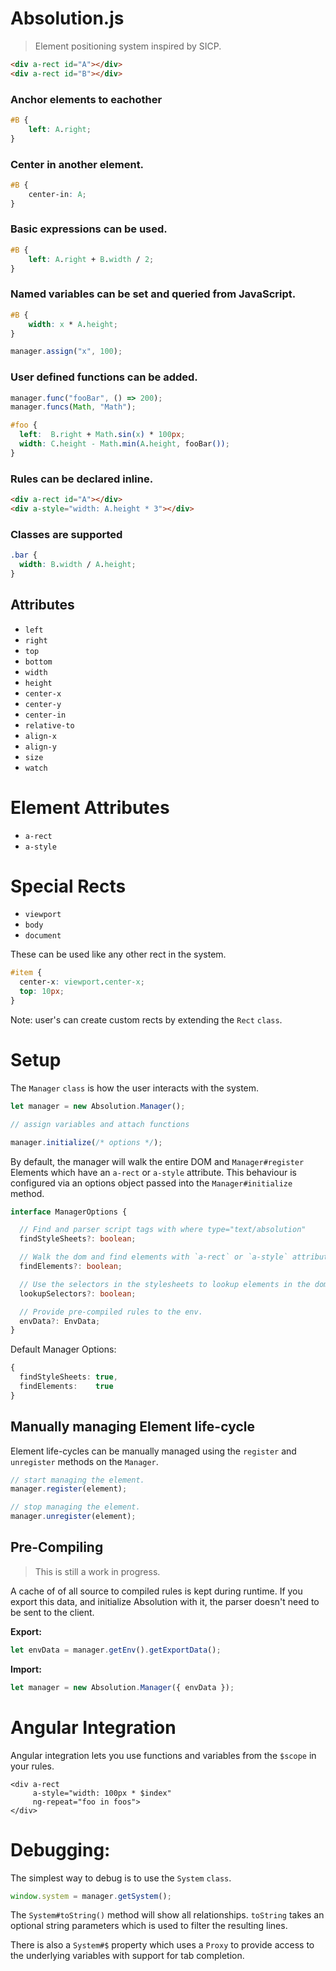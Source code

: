 # Absolution.js

> Element positioning system inspired by SICP.


``` html
<div a-rect id="A"></div>
<div a-rect id="B"></div>
```

### Anchor elements to eachother

``` css
#B {
	left: A.right;
}
```

### Center in another element.

``` css
#B {
	center-in: A;	
}
```

### Basic expressions can be used.

``` css
#B {
	left: A.right + B.width / 2;
}
```

### Named variables can be set and queried from JavaScript.

``` css
#B {
	width: x * A.height;
}
```

``` js
manager.assign("x", 100);
```

### User defined functions can be added.

``` js
manager.func("fooBar", () => 200);
manager.funcs(Math, "Math");
```

``` css
#foo {
  left:  B.right + Math.sin(x) * 100px;
  width: C.height - Math.min(A.height, fooBar());
}
```

### Rules can be declared inline.

``` html
<div a-rect id="A"></div>
<div a-style="width: A.height * 3"></div>
```

### Classes are supported

``` css
.bar {
  width: B.width / A.height;
}
```

## Attributes 

* `left`
* `right`
* `top`
* `bottom`
* `width`
* `height`
* `center-x`
* `center-y`
* `center-in`
* `relative-to`
* `align-x`
* `align-y`
* `size`
* `watch`

# Element Attributes

* `a-rect`
* `a-style`

# Special Rects

* `viewport`
* `body`
* `document`

These can be used like any other rect in the system.

``` css
#item {
  center-x: viewport.center-x;
  top: 10px;
}
```

Note: user's can create custom rects by extending the `Rect` `class`.

# Setup

The `Manager` `class` is how the user interacts with the system.

``` ts
let manager = new Absolution.Manager();

// assign variables and attach functions

manager.initialize(/* options */);
```

By default, the manager will walk the entire DOM and `Manager#register` Elements which have an 
`a-rect` or `a-style` attribute.  This behaviour is configured via an options object passed 
into the `Manager#initialize` method.

``` ts
interface ManagerOptions {

  // Find and parser script tags with where type="text/absolution"
  findStyleSheets?: boolean;

  // Walk the dom and find elements with `a-rect` or `a-style` attributes.
  findElements?: boolean;

  // Use the selectors in the stylesheets to lookup elements in the dom.
  lookupSelectors?: boolean;

  // Provide pre-compiled rules to the env.
  envData?: EnvData;
}
```

Default Manager Options:

``` ts
{
  findStyleSheets: true,
  findElements:    true
}
```

## Manually managing Element life-cycle

Element life-cycles can be manually managed using the `register` and `unregister` methods on the `Manager`.

``` ts
// start managing the element.
manager.register(element);

// stop managing the element.
manager.unregister(element);
```

## Pre-Compiling

> This is still a work in progress.

A cache of of all source to compiled rules is kept during runtime. If you export this
data, and initialize Absolution with it, the parser doesn't need to be sent
to the client.

**Export:**
``` ts
let envData = manager.getEnv().getExportData();
```

**Import:**
``` ts
let manager = new Absolution.Manager({ envData });
```


# Angular Integration

Angular integration lets you use functions and variables from the `$scope` in your rules.

```
<div a-rect
     a-style="width: 100px * $index"
     ng-repeat="foo in foos">
</div>
```

# Debugging:

The simplest way to debug is to use the `System` `class`.

``` ts
window.system = manager.getSystem();
```

The `System#toString()` method will show all relationships. `toString` takes an
optional string parameters which is used to filter the resulting lines.


There is also a `System#$` property which uses a `Proxy` to provide access to
the underlying variables with support for tab completion.
